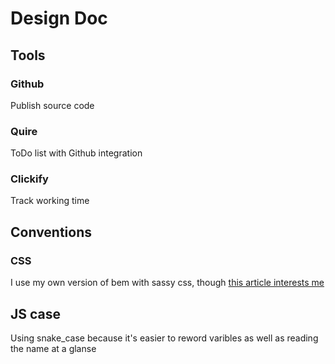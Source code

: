 # Design Doc

## Tools

### Github

Publish source code

### Quire

ToDo list with Github integration

### Clickify

Track working time

## Conventions

### CSS

I use my own version of bem with sassy css, though [this article interests me](https://css-tricks.com/abem-useful-adaptation-bem/)

## JS case

Using snake_case because it's easier to reword varibles as well as reading the name at a glanse
